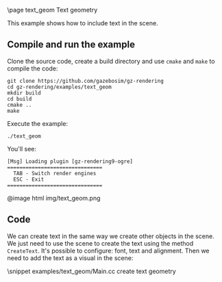 \page text_geom Text geometry

This example shows how to include text in the scene.

## Compile and run the example

Clone the source code, create a build directory and use `cmake` and `make` to compile the code:

```{.sh}
git clone https://github.com/gazebosim/gz-rendering
cd gz-rendering/examples/text_geom
mkdir build
cd build
cmake ..
make
```
Execute the example:

```{.sh}
./text_geom
```

You'll see:

```{.sh}
[Msg] Loading plugin [gz-rendering9-ogre]
===============================
  TAB - Switch render engines
  ESC - Exit
===============================
```
@image html img/text_geom.png

## Code

We can create text in the same way we create other objects in the scene. We just need to use the scene to create the text using the method `CreateText`. It's possible to configure: font, text and alignment. Then we need to add the text as a visual in the scene:

\snippet examples/text_geom/Main.cc create text geometry
